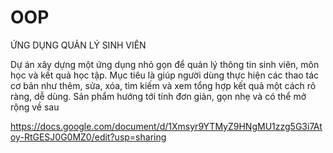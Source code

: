 # OOP
ỨNG DỤNG QUẢN LÝ SINH VIÊN

Dự án xây dựng một ứng dụng nhỏ gọn để quản lý thông tin sinh viên, môn học và kết quả học tập. Mục tiêu là giúp người dùng thực hiện các thao tác cơ bản như thêm, sửa, xóa, tìm kiếm và xem tổng hợp kết quả một cách rõ ràng, dễ dùng. Sản phẩm hướng tới tính đơn giản, gọn nhẹ và có thể mở rộng về sau

https://docs.google.com/document/d/1Xmsyr9YTMyZ9HNgMU1zzg5G3i7Atoy-RtGESJ0G0MZ0/edit?usp=sharing
